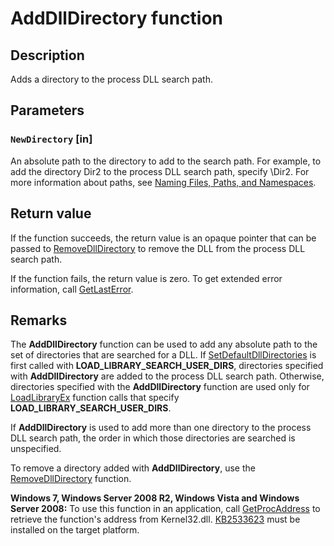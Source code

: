 # AddDllDirectory function

## Description

Adds a directory to the process DLL search path.

## Parameters

### `NewDirectory` [in]

An absolute path to the directory to add to the search path. For example, to add the directory
Dir2 to the process DLL search path, specify \Dir2. For more information about paths,
see [Naming Files, Paths, and Namespaces](https://learn.microsoft.com/windows/desktop/FileIO/naming-a-file).

## Return value

If the function succeeds, the return value is an opaque pointer that can be passed to
[RemoveDllDirectory](https://learn.microsoft.com/windows/desktop/api/libloaderapi/nf-libloaderapi-removedlldirectory) to remove the DLL from the
process DLL search path.

If the function fails, the return value is zero. To get extended error
information, call [GetLastError](https://learn.microsoft.com/windows/desktop/api/errhandlingapi/nf-errhandlingapi-getlasterror).

## Remarks

The **AddDllDirectory** function can be used to add
any absolute path to the set of directories that are searched for a DLL. If
[SetDefaultDllDirectories](https://learn.microsoft.com/windows/desktop/api/libloaderapi/nf-libloaderapi-setdefaultdlldirectories) is first called with
**LOAD_LIBRARY_SEARCH_USER_DIRS**, directories specified with
**AddDllDirectory** are added to the process DLL search
path. Otherwise, directories specified with the
**AddDllDirectory** function are used only for
[LoadLibraryEx](https://learn.microsoft.com/windows/desktop/api/libloaderapi/nf-libloaderapi-loadlibraryexa) function calls that specify
**LOAD_LIBRARY_SEARCH_USER_DIRS**.

If **AddDllDirectory** is used to add more than one
directory to the process DLL search path, the order in which those directories are searched is unspecified.

To remove a directory added with **AddDllDirectory**,
use the [RemoveDllDirectory](https://learn.microsoft.com/windows/desktop/api/libloaderapi/nf-libloaderapi-removedlldirectory) function.

**Windows 7, Windows Server 2008 R2, Windows Vista and Windows Server 2008:** To use this function in an application, call
[GetProcAddress](https://learn.microsoft.com/windows/desktop/api/libloaderapi/nf-libloaderapi-getprocaddress) to retrieve the function's address
from Kernel32.dll.
[KB2533623](https://support.microsoft.com/kb/2533623) must be
installed on the target platform.